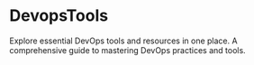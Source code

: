 # DevopsTools
Explore essential DevOps tools and resources in one place.
A comprehensive guide to mastering DevOps practices and tools.
